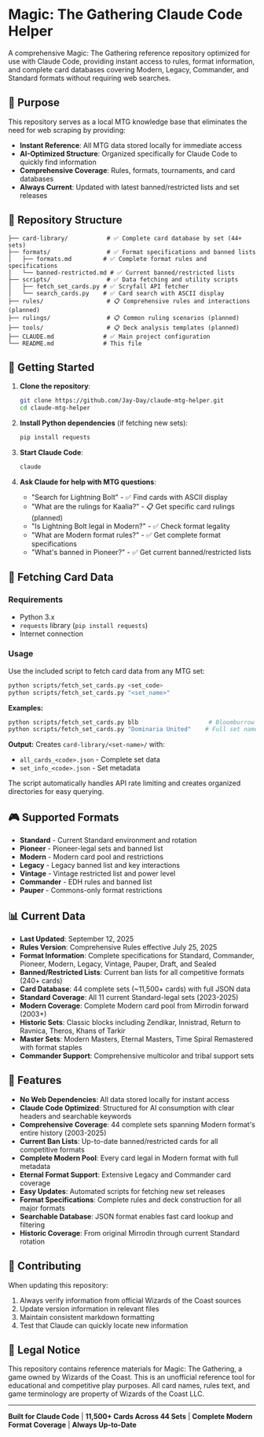 # Magic: The Gathering Claude Code Helper

A comprehensive Magic: The Gathering reference repository optimized for use with Claude Code, providing instant access to rules, format information, and complete card databases covering Modern, Legacy, Commander, and Standard formats without requiring web searches.

## 🎯 Purpose

This repository serves as a local MTG knowledge base that eliminates the need for web scraping by providing:
- **Instant Reference**: All MTG data stored locally for immediate access
- **AI-Optimized Structure**: Organized specifically for Claude Code to quickly find information
- **Comprehensive Coverage**: Rules, formats, tournaments, and card databases
- **Always Current**: Updated with latest banned/restricted lists and set releases

## 📁 Repository Structure

```
├── card-library/           # ✅ Complete card database by set (44+ sets)
├── formats/                # ✅ Format specifications and banned lists
│   ├── formats.md         # ✅ Complete format rules and specifications
│   └── banned-restricted.md # ✅ Current banned/restricted lists
├── scripts/                # ✅ Data fetching and utility scripts
│   ├── fetch_set_cards.py # ✅ Scryfall API fetcher
│   └── search_cards.py    # ✅ Card search with ASCII display
├── rules/                  # 📋 Comprehensive rules and interactions (planned)
├── rulings/                # 📋 Common ruling scenarios (planned)
├── tools/                  # 📋 Deck analysis templates (planned)
├── CLAUDE.md              # ✅ Main project configuration
└── README.md              # This file
```

## 🚀 Getting Started

1. **Clone the repository**:
   ```bash
   git clone https://github.com/Jay-Day/claude-mtg-helper.git
   cd claude-mtg-helper
   ```

2. **Install Python dependencies** (if fetching new sets):
   ```bash
   pip install requests
   ```

3. **Start Claude Code**:
   ```bash
   claude
   ```

4. **Ask Claude for help with MTG questions**:
   - "Search for Lightning Bolt" - ✅ Find cards with ASCII display
   - "What are the rulings for Kaalia?" - 📋 Get specific card rulings (planned)
   - "Is Lightning Bolt legal in Modern?" - ✅ Check format legality
   - "What are Modern format rules?" - ✅ Get complete format specifications
   - "What's banned in Pioneer?" - ✅ Get current banned/restricted lists

## 🔄 Fetching Card Data

### Requirements
- Python 3.x
- `requests` library (`pip install requests`)
- Internet connection

### Usage
Use the included script to fetch card data from any MTG set:

```bash
python scripts/fetch_set_cards.py <set_code>
python scripts/fetch_set_cards.py "<set_name>"
```

**Examples:**
```bash
python scripts/fetch_set_cards.py blb                    # Bloomburrow
python scripts/fetch_set_cards.py "Dominaria United"    # Full set name
```

**Output:** Creates `card-library/<set-name>/` with:
- `all_cards_<code>.json` - Complete set data
- `set_info_<code>.json` - Set metadata

The script automatically handles API rate limiting and creates organized directories for easy querying.

## 🎮 Supported Formats

- **Standard** - Current Standard environment and rotation
- **Pioneer** - Pioneer-legal sets and banned list
- **Modern** - Modern card pool and restrictions
- **Legacy** - Legacy banned list and key interactions
- **Vintage** - Vintage restricted list and power level
- **Commander** - EDH rules and banned list
- **Pauper** - Commons-only format restrictions

## 📊 Current Data

- **Last Updated**: September 12, 2025
- **Rules Version**: Comprehensive Rules effective July 25, 2025
- **Format Information**: Complete specifications for Standard, Commander, Pioneer, Modern, Legacy, Vintage, Pauper, Draft, and Sealed
- **Banned/Restricted Lists**: Current ban lists for all competitive formats (240+ cards)
- **Card Database**: 44 complete sets (~11,500+ cards) with full JSON data
- **Standard Coverage**: All 11 current Standard-legal sets (2023-2025)
- **Modern Coverage**: Complete Modern card pool from Mirrodin forward (2003+)
- **Historic Sets**: Classic blocks including Zendikar, Innistrad, Return to Ravnica, Theros, Khans of Tarkir
- **Master Sets**: Modern Masters, Eternal Masters, Time Spiral Remastered with format staples
- **Commander Support**: Comprehensive multicolor and tribal support sets

## 🔧 Features

- **No Web Dependencies**: All data stored locally for instant access
- **Claude Code Optimized**: Structured for AI consumption with clear headers and searchable keywords
- **Comprehensive Coverage**: 44 complete sets spanning Modern format's entire history (2003-2025)
- **Current Ban Lists**: Up-to-date banned/restricted cards for all competitive formats
- **Complete Modern Pool**: Every card legal in Modern format with full metadata
- **Eternal Format Support**: Extensive Legacy and Commander card coverage
- **Easy Updates**: Automated scripts for fetching new set releases
- **Format Specifications**: Complete rules and deck construction for all major formats
- **Searchable Database**: JSON format enables fast card lookup and filtering
- **Historic Coverage**: From original Mirrodin through current Standard rotation

## 🤝 Contributing

When updating this repository:
1. Always verify information from official Wizards of the Coast sources
2. Update version information in relevant files
3. Maintain consistent markdown formatting
4. Test that Claude can quickly locate new information

## 📜 Legal Notice

This repository contains reference materials for Magic: The Gathering, a game owned by Wizards of the Coast. This is an unofficial reference tool for educational and competitive play purposes. All card names, rules text, and game terminology are property of Wizards of the Coast LLC.

---

**Built for Claude Code** | **11,500+ Cards Across 44 Sets** | **Complete Modern Format Coverage** | **Always Up-to-Date**
